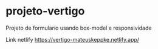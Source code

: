 # projeto-vertigo
Projeto de formulario usando box-model e responsividade

Link netlify
https://vertigo-mateuskeppke.netlify.app/

